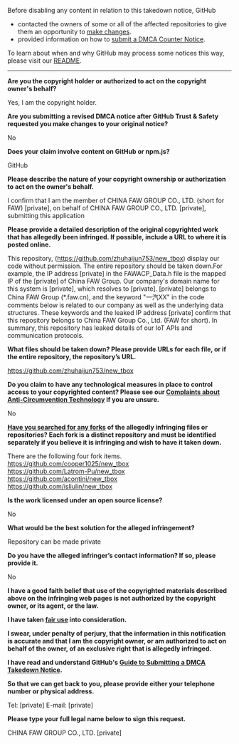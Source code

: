 Before disabling any content in relation to this takedown notice, GitHub
- contacted the owners of some or all of the affected repositories to give them an opportunity to [make changes](https://docs.github.com/en/github/site-policy/dmca-takedown-policy#a-how-does-this-actually-work).
- provided information on how to [submit a DMCA Counter Notice](https://docs.github.com/en/articles/guide-to-submitting-a-dmca-counter-notice).

To learn about when and why GitHub may process some notices this way, please visit our [README](https://github.com/github/dmca/blob/master/README.md#anatomy-of-a-takedown-notice).

---


**Are you the copyright holder or authorized to act on the copyright owner's behalf?**

Yes, I am the copyright holder.

**Are you submitting a revised DMCA notice after GitHub Trust & Safety requested you make changes to your original notice?**

No

**Does your claim involve content on GitHub or npm.js?**

GitHub

**Please describe the nature of your copyright ownership or authorization to act on the owner's behalf.**

I confirm that I am the member of CHINA FAW GROUP CO., LTD. (short for FAW) [private], on behalf of CHINA FAW GROUP CO., LTD. [private], submitting this application

**Please provide a detailed description of the original copyrighted work that has allegedly been infringed. If possible, include a URL to where it is posted online.**

This repository, (https://github.com/zhuhaijun753/new_tbox) display our code without permission. The entire repository should be taken down.For example, the IP address [private] in the FAWACP_Data.h file is the mapped IP of the [private] of China FAW Group. Our company's domain name for this system is [private], which resolves to [private]. [private] belongs to China FAW Group (*.faw.cn), and the keyword "一汽XX" in the code comments below is related to our company as well as the underlying data structures. These keywords and the leaked IP address [private] confirm that this repository belongs to China FAW Group Co., Ltd. (FAW for short). In summary, this repository has leaked details of our IoT APIs and communication protocols.

**What files should be taken down? Please provide URLs for each file, or if the entire repository, the repository’s URL.**

https://github.com/zhuhaijun753/new_tbox

**Do you claim to have any technological measures in place to control access to your copyrighted content? Please see our <a href="https://docs.github.com/articles/guide-to-submitting-a-dmca-takedown-notice#complaints-about-anti-circumvention-technology">Complaints about Anti-Circumvention Technology</a> if you are unsure.**

No

**<a href="https://docs.github.com/articles/dmca-takedown-policy#b-what-about-forks-or-whats-a-fork">Have you searched for any forks</a> of the allegedly infringing files or repositories? Each fork is a distinct repository and must be identified separately if you believe it is infringing and wish to have it taken down.**

There are the following four fork items.  
https://github.com/cooper1025/new_tbox  
https://github.com/Latrom-Pu/new_tbox    
https://github.com/acontini/new_tbox  
https://github.com/isliulin/new_tbox 

**Is the work licensed under an open source license?**

No

**What would be the best solution for the alleged infringement?**

Repository can be made private

**Do you have the alleged infringer’s contact information? If so, please provide it.**

No

**I have a good faith belief that use of the copyrighted materials described above on the infringing web pages is not authorized by the copyright owner, or its agent, or the law.**

**I have taken <a href="https://www.lumendatabase.org/topics/22">fair use</a> into consideration.**

**I swear, under penalty of perjury, that the information in this notification is accurate and that I am the copyright owner, or am authorized to act on behalf of the owner, of an exclusive right that is allegedly infringed.**

**I have read and understand GitHub's <a href="https://docs.github.com/articles/guide-to-submitting-a-dmca-takedown-notice/">Guide to Submitting a DMCA Takedown Notice</a>.**

**So that we can get back to you, please provide either your telephone number or physical address.**

Tel: [private] E-mail: [private]

**Please type your full legal name below to sign this request.**

CHINA FAW GROUP CO., LTD. [private]
